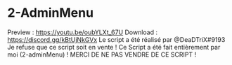 # 2-AdminMenu
Preview : https://youtu.be/oubYLXt_67U
Download : https://discord.gg/kBtUjNkGVx 
Le script a été réalisé par @DeaDTriX#9193
Je refuse que ce script soit en vente ! Ce Script a été fait entièrement par moi (2-adminMenu) ! MERCI DE NE PAS VENDRE DE CE SCRIPT !
